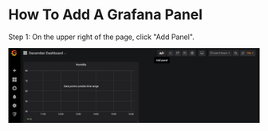 # How To Add A Grafana Panel
Step 1:
On the upper right of the page, click "Add Panel".

![GitHub Logo](./images/Grafana-Step-1.png)